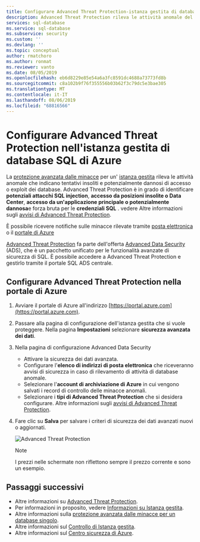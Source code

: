 ```yaml
---
title: Configurare Advanced Threat Protection-istanza gestita di database SQL di Azure | Microsoft Docs
description: Advanced Threat Protection rileva le attività anomale del database che indicano potenziali minacce alla sicurezza per il database in un'istanza gestita.
services: sql-database
ms.service: sql-database
ms.subservice: security
ms.custom: ''
ms.devlang: ''
ms.topic: conceptual
author: rmatchoro
ms.author: ronmat
ms.reviewer: vanto
ms.date: 08/05/2019
ms.openlocfilehash: eb6d8229e85e54a6a3fc8591dc4688a73773fd8b
ms.sourcegitcommit: c8a102b9f76f355556b03b62f3c79dc5e3bae305
ms.translationtype: MT
ms.contentlocale: it-IT
ms.lasthandoff: 08/06/2019
ms.locfileid: "68816566"
---
```

# <a name="configure-advanced-threat-protection-in-azure-sql-database-managed-instance"></a>Configurare Advanced Threat Protection nell'istanza gestita di database SQL di Azure

La [protezione avanzata dalle minacce](sql-database-threat-detection-overview.md) per un' [istanza gestita](sql-database-managed-instance-index.yml) rileva le attività anomale che indicano tentativi insoliti e potenzialmente dannosi di accesso o exploit dei database. Advanced Threat Protection è in grado di identificare **potenziali attacchi SQL injection**, **accesso da posizioni insolite o Data Center**, **accesso da un'applicazione principale o potenzialmente dannosa**e forza bruta per le **credenziali SQL** . vedere Altre informazioni sugli [avvisi di Advanced Threat Protection](sql-database-threat-detection-overview.md#advanced-threat-protection-alerts).

È possibile ricevere notifiche sulle minacce rilevate tramite [posta elettronica](sql-database-threat-detection-overview.md#explore-anomalous-database-activities-upon-detection-of-a-suspicious-event) o il [portale di Azure](sql-database-threat-detection-overview.md#explore-advanced-threat-protection-alerts-for-your-database-in-the-azure-portal)

[Advanced Threat Protection](sql-database-threat-detection-overview.md) fa parte dell'offerta [Advanced Data Security](sql-database-advanced-data-security.md) (ADS), che è un pacchetto unificato per le funzionalità avanzate di sicurezza di SQL. È possibile accedere a Advanced Threat Protection e gestirlo tramite il portale SQL ADS centrale.

## <a name="set-up-advanced-threat-protection-in-the-azure-portal"></a>Configurare Advanced Threat Protection nella portale di Azure

1. Avviare il portale di Azure all'indirizzo [https://portal.azure.com](https://portal.azure.com).
2. Passare alla pagina di configurazione dell'istanza gestita che si vuole proteggere. Nella pagina **Impostazioni** selezionare **sicurezza avanzata dei dati**.
3. Nella pagina di configurazione Advanced Data Security
   - Attivare la sicurezza dei dati avanzata.
   - Configurare l'**elenco di indirizzi di posta elettronica** che riceveranno avvisi di sicurezza in caso di rilevamento di attività di database anomale.
   - Selezionare l'**account di archiviazione di Azure** in cui vengono salvati i record di controllo delle minacce anomali.
   - Selezionare i **tipi di Advanced Threat Protection** che si desidera configurare. Altre informazioni sugli [avvisi di Advanced Threat Protection](sql-database-threat-detection-overview.md).
4. Fare clic su **Salva** per salvare i criteri di sicurezza dei dati avanzati nuovi o aggiornati.

   ![Advanced Threat Protection](./media/sql-database-managed-instance-threat-detection/threat-detection.png)

   > [!NOTE]
   > I prezzi nelle schermate non riflettono sempre il prezzo corrente e sono un esempio.

## <a name="next-steps"></a>Passaggi successivi

- Altre informazioni su [Advanced Threat Protection](sql-database-threat-detection-overview.md).
- Per informazioni in proposito, vedere [Informazioni su Istanza gestita](sql-database-managed-instance.md).
- Altre informazioni sulla [protezione avanzata dalle minacce per un database singolo](sql-database-threat-detection.md).
- Altre informazioni sul [Controllo di Istanza gestita](https://go.microsoft.com/fwlink/?linkid=869430).
- Altre informazioni sul [Centro sicurezza di Azure](https://docs.microsoft.com/azure/security-center/security-center-intro).
